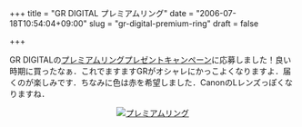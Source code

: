 +++
title = "GR DIGITAL プレミアムリング"
date = "2006-07-18T10:54:04+09:00"
slug = "gr-digital-premium-ring"
draft = false

+++

<p>GR DIGITALの<a href="http://www.ricoh.co.jp/dc/gr/award/">プレミアムリングプレゼントキャンペーン</a>に応募しました！良い時期に買ったなぁ．これでますますGRがオシャレにかっこよくなりますよ．届くのが楽しみです．ちなみに色は赤を希望しました．CanonのLレンズっぽくなりますね．</p>
<p><center><a href="http://www.flickr.com/photos/june29/191756472/" title="Photo Sharing"><img src="http://static.flickr.com/75/191756472_dffa0adabb.jpg" alt="プレミアムリング" border="none" /></a><br />
</center></p>
